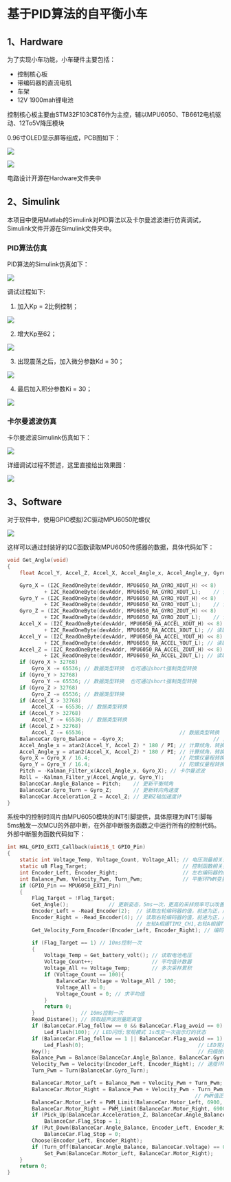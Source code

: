 # 基于PID算法的自平衡小车

## 1、Hardware

为了实现小车功能，小车硬件主要包括：

- 控制核心板
- 带编码器的直流电机
- 车架
- 12V 1900mah锂电池

控制核心板主要由STM32F103C8T6作为主控，辅以MPU6050、TB6612电机驱动、12To5V降压模块

0.96寸OLED显示屏等组成，PCB图如下：

![](./image/PCB/PCB2D.png)

![](./image/PCB/PCB3D.png)

电路设计开源在Hardware文件夹中

## 2、Simulink

本项目中使用Matlab的Simulink对PID算法以及卡尔曼滤波进行仿真调试，Simulink文件开源在Simulink文件夹中。

### PID算法仿真

PID算法的Simulink仿真如下：

![](./image/Simulink仿真/PID_simulink.png)

调试过程如下:

1. 加入Kp = 2比例控制；

![](./image/Simulink仿真/PID算法Kp=2.png)

2. 增大Kp至62；

![](./image/Simulink仿真/PID算法kp=62.png)

3. 出现震荡之后，加入微分参数Kd = 30；

![](./image/Simulink仿真/PID算法Kp=65、Kd=30.png)

4. 最后加入积分参数Ki = 30；

![](./image/Simulink仿真/PID算法Kp=65、Ki=30、Kd=30.png)

### 卡尔曼滤波仿真

卡尔曼滤波Simulink仿真如下：

![](./image/Simulink仿真/Kalman_simulink.png)

详细调试过程不赘述，这里直接给出效果图：

![](./image/Simulink仿真/卡尔曼滤波Q=0.003R=0.5系统真值和卡尔曼最优估计.png)

## 3、Software

对于软件中，使用GPIO模拟I2C驱动MPU6050陀螺仪

![](./image/Software/Keil.png)

这样可以通过封装好的I2C函数读取MPU6050传感器的数据，具体代码如下：

````c
void Get_Angle(void)
{
    float Accel_Y, Accel_Z, Accel_X, Accel_Angle_x, Accel_Angle_y, Gyro_X, Gyro_Z, Gyro_Y;

    Gyro_X = (I2C_ReadOneByte(devAddr, MPU6050_RA_GYRO_XOUT_H) << 8) 
        	+ I2C_ReadOneByte(devAddr, MPU6050_RA_GYRO_XOUT_L);    // 读取X轴陀螺仪
    Gyro_Y = (I2C_ReadOneByte(devAddr, MPU6050_RA_GYRO_YOUT_H) << 8) 
        	+ I2C_ReadOneByte(devAddr, MPU6050_RA_GYRO_YOUT_L);    // 读取Y轴陀螺仪
    Gyro_Z = (I2C_ReadOneByte(devAddr, MPU6050_RA_GYRO_ZOUT_H) << 8) 
        	+ I2C_ReadOneByte(devAddr, MPU6050_RA_GYRO_ZOUT_L);    // 读取Z轴陀螺仪
    Accel_X = (I2C_ReadOneByte(devAddr, MPU6050_RA_ACCEL_XOUT_H) << 8) 
        	+ I2C_ReadOneByte(devAddr, MPU6050_RA_ACCEL_XOUT_L); // 读取X轴加速度计
    Accel_Y = (I2C_ReadOneByte(devAddr, MPU6050_RA_ACCEL_YOUT_H) << 8) 
        	+ I2C_ReadOneByte(devAddr, MPU6050_RA_ACCEL_YOUT_L); // 读取X轴加速度计
    Accel_Z = (I2C_ReadOneByte(devAddr, MPU6050_RA_ACCEL_ZOUT_H) << 8) 
        	+ I2C_ReadOneByte(devAddr, MPU6050_RA_ACCEL_ZOUT_L); // 读取Z轴加速度计
    if (Gyro_X > 32768)
        Gyro_X -= 65536; // 数据类型转换  也可通过short强制类型转换
    if (Gyro_Y > 32768)
        Gyro_Y -= 65536; // 数据类型转换  也可通过short强制类型转换
    if (Gyro_Z > 32768)
        Gyro_Z -= 65536; // 数据类型转换
    if (Accel_X > 32768)
        Accel_X -= 65536; // 数据类型转换
    if (Accel_Y > 32768)
        Accel_Y -= 65536; // 数据类型转换
    if (Accel_Z > 32768)
        Accel_Z -= 65536;                               // 数据类型转换
    BalanceCar.Gyro_Balance = -Gyro_X;                             // 更新平衡角速度
    Accel_Angle_x = atan2(Accel_Y, Accel_Z) * 180 / PI; // 计算倾角，转换单位为度
    Accel_Angle_y = atan2(Accel_X, Accel_Z) * 180 / PI; // 计算倾角，转换单位为度
    Gyro_X = Gyro_X / 16.4;                             // 陀螺仪量程转换，量程±2000°/s对应灵敏度16.4，可查手册
    Gyro_Y = Gyro_Y / 16.4;                             // 陀螺仪量程转换
    Pitch = -Kalman_Filter_x(Accel_Angle_x, Gyro_X); // 卡尔曼滤波
    Roll = -Kalman_Filter_y(Accel_Angle_y, Gyro_Y);
    BalanceCar.Angle_Balance = Pitch;    // 更新平衡倾角
    BalanceCar.Gyro_Turn = Gyro_Z;       // 更新转向角速度
    BalanceCar.Acceleration_Z = Accel_Z; // 更新Z轴加速度计
}
````

系统中的控制时间片由MPU6050模块的INT引脚提供，具体原理为INT引脚每5ms触发一次MCU的外部中断，在外部中断服务函数之中运行所有的控制代码。外部中断服务函数代码如下：

````c
int HAL_GPIO_EXTI_Callback(uint16_t GPIO_Pin)
{
    static int Voltage_Temp, Voltage_Count, Voltage_All; // 电压测量相关变量
    static u8 Flag_Target;                               // 控制函数相关变量，提供10ms基准
    int Encoder_Left, Encoder_Right;                     // 左右编码器的脉冲计数
    int Balance_Pwm, Velocity_Pwm, Turn_Pwm;             // 平衡环PWM变量，速度环PWM变量，转向环PWM变
    if (GPIO_Pin == MPU6050_EXTI_Pin)
    {
        Flag_Target = !Flag_Target;
        Get_Angle();             // 更新姿态，5ms一次，更高的采样频率可以改善卡尔曼滤波和互补滤波的效果
        Encoder_Left = -Read_Encoder(2);  // 读取左轮编码器的值，前进为正，后退为负
        Encoder_Right = -Read_Encoder(4); // 读取右轮编码器的值，前进为正，后退为负
                                          // 左轮A相接TIM2_CH1,右轮A相接TIM4_CH2,故这里两个编码器的极性相同
        Get_Velocity_Form_Encoder(Encoder_Left, Encoder_Right); // 编码器读数转速度（mm/s）

        if (Flag_Target == 1) // 10ms控制一次
        {
            Voltage_Temp = Get_battery_volt(); // 读取电池电压
            Voltage_Count++;                   // 平均值计数器
            Voltage_All += Voltage_Temp;       // 多次采样累积
            if (Voltage_Count == 100){
                BalanceCar.Voltage = Voltage_All / 100;
                Voltage_All = 0;
                Voltage_Count = 0; // 求平均值
            }
            return 0;
        }               // 10ms控制一次
        Read_Distane(); // 获取超声波测量距离值
        if (BalanceCar.Flag_follow == 0 && BalanceCar.Flag_avoid == 0)
            Led_Flash(100); // LED闪烁;常规模式 1s改变一次指示灯的状态
        if (BalanceCar.Flag_follow == 1 || BalanceCar.Flag_avoid == 1)
            Led_Flash(0);                                     // LED常亮;超声波跟随/避障模式
        Key();                                                // 扫描按键状态 单击双击可以改变小车运行状态
        Balance_Pwm = Balance(BalanceCar.Angle_Balance, BalanceCar.Gyro_Balance);   // 平衡PID控制 BalanceCar.Gyro_Balance平衡角速度极性：前倾为正，后倾为负
        Velocity_Pwm = Velocity(Encoder_Left, Encoder_Right); // 速度环PID控制	记住，速度反馈是正反馈，就是小车快的时候要慢下来就需要再跑快一点
        Turn_Pwm = Turn(BalanceCar.Gyro_Turn);                           // 转向环PID控制

        BalanceCar.Motor_Left = Balance_Pwm + Velocity_Pwm + Turn_Pwm;  // 计算左轮电机最终PWM
        BalanceCar.Motor_Right = Balance_Pwm + Velocity_Pwm - Turn_Pwm; // 计算右轮电机最终PWM
                                                             // PWM值正数使小车前进，负数使小车后退
        BalanceCar.Motor_Left = PWM_Limit(BalanceCar.Motor_Left, 6900, -6900);
        BalanceCar.Motor_Right = PWM_Limit(BalanceCar.Motor_Right, 6900, -6900);                       // PWM限幅
        if (Pick_Up(BalanceCar.Acceleration_Z, BalanceCar.Angle_Balance, Encoder_Left, Encoder_Right)) // 检查是否小车被拿起
            BalanceCar.Flag_Stop = 1;                                                       // 如果被拿起就关闭电机
        if (Put_Down(BalanceCar.Angle_Balance, Encoder_Left, Encoder_Right))                // 检查是否小车被放下
            BalanceCar.Flag_Stop = 0;                                                       // 如果被放下就启动电机
        Choose(Encoder_Left, Encoder_Right);                                     // 转动右轮选择小车模式
        if (Turn_Off(BalanceCar.Angle_Balance, BalanceCar.Voltage) == 0)                               // 如果不存在异常
            Set_Pwm(BalanceCar.Motor_Left, BalanceCar.Motor_Right);                                    // 赋值给PWM寄存器
    }
    return 0;
}
````

